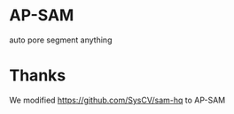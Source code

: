# AP-SAM
auto pore segment anything
# Thanks 
We modified https://github.com/SysCV/sam-hq to AP-SAM
